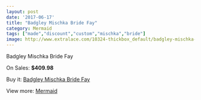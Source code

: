 ```yaml
---
layout: post
date: '2017-06-17'
title: "Badgley Mischka Bride Fay"
category: Mermaid
tags: ["made","discount","custom","mischka","bride"]
image: http://www.extralace.com/10324-thickbox_default/badgley-mischka-bride-fay.jpg
---
```

Badgley Mischka Bride Fay

On Sales: **$409.98**
<a href="https://www.extralace.com/mermaid/4871-badgley-mischka-bride-fay.html"><amp-img layout="responsive" width="600" height="600" src="//www.extralace.com/10324-thickbox_default/badgley-mischka-bride-fay.jpg" alt="Badgley Mischka Bride Fay 0" /></a>
<a href="https://www.extralace.com/mermaid/4871-badgley-mischka-bride-fay.html"><amp-img layout="responsive" width="600" height="600" src="//www.extralace.com/10329-thickbox_default/badgley-mischka-bride-fay.jpg" alt="Badgley Mischka Bride Fay 1" /></a>
<a href="https://www.extralace.com/mermaid/4871-badgley-mischka-bride-fay.html"><amp-img layout="responsive" width="600" height="600" src="//www.extralace.com/10328-thickbox_default/badgley-mischka-bride-fay.jpg" alt="Badgley Mischka Bride Fay 2" /></a>
<a href="https://www.extralace.com/mermaid/4871-badgley-mischka-bride-fay.html"><amp-img layout="responsive" width="600" height="600" src="//www.extralace.com/10327-thickbox_default/badgley-mischka-bride-fay.jpg" alt="Badgley Mischka Bride Fay 3" /></a>
<a href="https://www.extralace.com/mermaid/4871-badgley-mischka-bride-fay.html"><amp-img layout="responsive" width="600" height="600" src="//www.extralace.com/10326-thickbox_default/badgley-mischka-bride-fay.jpg" alt="Badgley Mischka Bride Fay 4" /></a>
<a href="https://www.extralace.com/mermaid/4871-badgley-mischka-bride-fay.html"><amp-img layout="responsive" width="600" height="600" src="//www.extralace.com/10325-thickbox_default/badgley-mischka-bride-fay.jpg" alt="Badgley Mischka Bride Fay 5" /></a>

Buy it: [Badgley Mischka Bride Fay](https://www.extralace.com/mermaid/4871-badgley-mischka-bride-fay.html "Badgley Mischka Bride Fay")

View more: [Mermaid](https://www.extralace.com/5-mermaid "Mermaid")